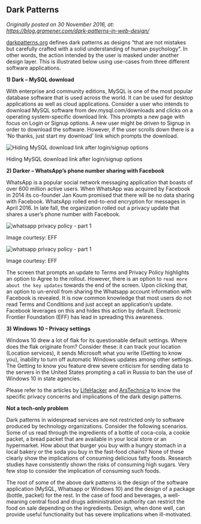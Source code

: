 Dark Patterns
------------------

*Originally posted on 30 November 2016, at: https://blog.gramener.com/dark-patterns-in-web-design/*


[darkpatterns.org](darkpatterns.org) defines dark patterns as designs “that are not mistakes but carefully crafted with a solid understanding of human psychology”. In other words, the action intended by the user is masked under another design layer. This is illustrated below using use-cases from three different software applications.

**1) Dark – MySQL download**

With enterprise and community editions, MySQL is one of the most popular database software that is used across the world. It can be used for desktop applications as well as cloud applications. Consider a user who intends to download MySQL software from dev.mysql.com/downloads and clicks on a operating system-specific download link. This prompts a new page with focus on Login or Signup options. A new user might be driven to Signup in order to download the software. However, if the user scrolls down there is a ‘No thanks, just start my download’ link which prompts the download.

![Hiding MySQL download link after login/signup options](https://blog.gramener.com/wp-content/uploads/2016/11/mysql-download-page.png)

Hiding MySQL download link after login/signup options

**2) Darker – WhatsApp’s phone number sharing with Facebook**

WhatsApp is a popular social network messaging application that boasts of over 600 million active users. When WhatsApp was acquired by Facebook in 2014 its co-founder Jan Koum promised that there will be no data sharing with Facebook. WhatsApp rolled end-to-end encryption for messages in April 2016. In late fall, the organization rolled out a privacy update that shares a user’s phone number with Facebook.

![whatsapp privacy policy - part 1](https://blog.gramener.com/wp-content/uploads/2016/11/whatsapp_from_eff_1.png)

Image courtesy: EFF

![whatsapp privacy policy - part 1](https://blog.gramener.com/wp-content/uploads/2016/11/whatsapp_from_eff_2.png)

Image courtesy: EFF

The screen that prompts an update to Terms and Privacy Policy highlights an option to Agree to the rollout. However, there is an option to `read more about the key updates` towards the end of the screen. Upon clicking that, an option to un-enroll from sharing the Whatsapp account information with Facebook is revealed. It is now common knowledge that most users do not read Terms and Conditions and just accept an application’s update. Facebook leverages on this and hides this action by default. Electronic Frontier Foundation (EFF) has lead in spreading this awareness.

**3) Windows 10 – Privacy settings**

Windows 10 drew a lot of flak for its questionable default settings. Where does the flak originate from? Consider these: it can track your location (Location services), it sends Microsoft what you write (Getting to know you), inability to turn off automatic Windows updates among other settings. The Getting to know you feature drew severe criticism for sending data to the servers in the United States prompting a call in Russia to ban the use of Windows 10 in state agencies.

Please refer to the articles by [LifeHacker](http://lifehacker.com/what-windows-10s-privacy-nightmare-settings-actually-1722267229) and [ArsTechnica](http://arstechnica.com/information-technology/2015/08/windows-10-doesnt-offer-much-privacy-by-default-heres-how-to-fix-it/) to know the specific privacy concerns and implications of the dark design patterns.

**Not a tech-only problem**

Dark patterns in widespread services are not restricted only to software produced by technology organizations. Consider the following scenarios. Some of us read through the ingredients of a bottle of coca-cola, a cookie packet, a bread packet that are available in your local store or an hypermarket. How about that burger you buy with a hungry stomach in a local bakery or the soda you buy in the fast-food chains? None of these clearly show the implications of consuming delicious fatty foods. Research studies have consistently shown the risks of consuming high sugars. Very few stop to consider the implication of consuming such foods.

The root of some of the above dark patterns is the design of the software application (MySQL, Whatsapp or Windows 10) and the design of a package (bottle, packet) for the rest. In the case of food and beverages, a well-meaning central food and drugs administration authority can restrict the food on sale depending on the ingredients. Design, when done well, can provide useful functionality but has severe implications when ill-motivated.

